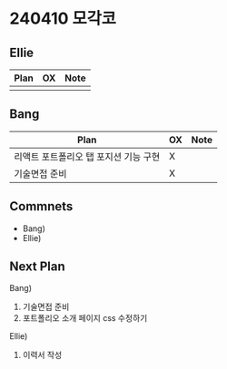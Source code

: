 # 240410 모각코

## Ellie

| Plan 	| OX 	| Note 	|
|------	|----	|------	|
|  |  |      	|


## Bang

| Plan 	| OX 	| Note 	|
|------	|----	|------	|
|  리액트 포트폴리오 탭 포지션 기능 구현 |  X  |      |
|  기술면접 준비 |  X  |      |

## Commnets

 - Bang) 
 - Ellie) 
 
## Next Plan
 Bang)
 1. 기술면접 준비
 2. 포트폴리오 소개 페이지 css 수정하기 
 
 Ellie)
 1. 이력서 작성


